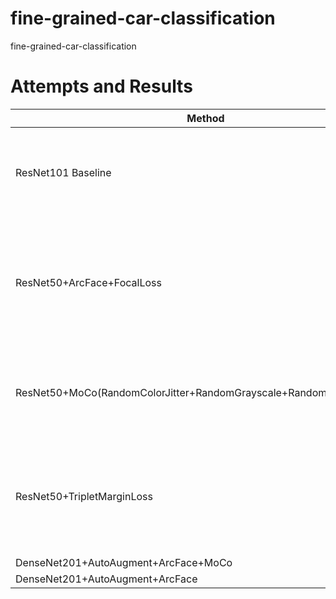 # fine-grained-car-classification
fine-grained-car-classification

# Attempts and Results
| Method                  | Accuracy          | Note                                                                                               |
| -------------------------- | ------------------ | ---------------------------------------------------------------------------------------------------- |
| ResNet101 Baseline         | 0.9240144260664096 | input_size=(448, 448), optim=SGD, lr=0.1, epochs=30, lr_decay_rate=0.1, lr_decay_step=10(by epochs), batch_size=32 |
| ResNet50+ArcFace+FocalLoss | 0.9368237781370476 | input_size=(448, 448), optim=SGD, lr=0.1, epochs=20, lr_decay_rate=0.1, lr_decay_step=10(by epochs), batch_size=64, s=16.0, m=0.50, easy_margin=False, gamma=2, alpha=1 |
| ResNet50+MoCo(RandomColorJitter+RandomGrayscale+RandomHorizontalFlip) | 0.8977739087178211 | input_size=(448, 448), optim=SGD, lr=0.1, epochs=100, lr_decay_rate=0.1, lr_decay_step=10(by epochs), batch_size=32 |
| ResNet50+TripletMarginLoss | 0.8865812709861958 | input_size=(448, 448), optim=SGD, lr=0.1, epochs=100, lr_decay_rate=0.1, lr_decay_step=10(by epochs), batch_size=32, margin=5.0, lambda_triplet=0.1 |
| DenseNet201+AutoAugment+ArcFace+MoCo | 0.9477676905857481 | TBD |
| DenseNet201+AutoAugment+ArcFace | 0.9446586245491855 | TBD |
